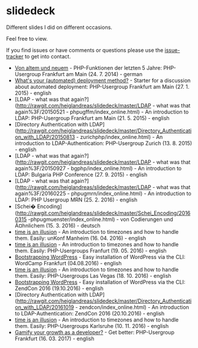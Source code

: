 slidedeck
=========

Different slides I did on different occasions.

Feel free to view. 

If you find issues or have comments or questions please use the [issue-tracker](https://github.com/heiglandreas/slidedeck/issues) to get into contact.

 * [Von altem und neuem](http://cdn.rawgit.com/heiglandreas/slidedeck/master/NewLanguageFeaturesUntilPHP56/index.html) - PHP-Funktionen der letzten 5 Jahre: PHP-Usergroup Frankfurt am Main (24. 7. 2014) - german
 * [What's your (automated) deployment method?](http://cdn.rawgit.com/heiglandreas/slidedeck/master/WhatsYour_automated_DeploymentMethod/index_online.html) - Starter for a discussion about automated deployment: PHP-Usergroup Frankfurt am Main (27. 1. 2015) - english
 * [LDAP - what was that again?](http://rawgit.com/heiglandreas/slidedeck/master/LDAP - what was that again%3F/20150521 - phpugffm/index_online.html) - An introduction to LDAP: PHP-Usergroup Frankfurt am Main (21. 5. 2015) - english
 * [Directory Authentication with LDAP](http://rawgit.com/heiglandreas/slidedeck/master/Directory_Authentication_with_LDAP/20150813 - zurichphp/index_online.html) - An introduction to LDAP-Authentication: PHP-Usergroup Zurich (13. 8. 2015) - english
 * [LDAP - what was that again?](http://rawgit.com/heiglandreas/slidedeck/master/LDAP - what was that again%3F/20150927 - bgphp/index_online.html) - An introduction to LDAP: Bulgaria PHP Conference (27. 9. 2015) - english
 * [LDAP - what was that again?](http://rawgit.com/heiglandreas/slidedeck/master/LDAP - what was that again%3F/20160225 - phpugmrn/index_online.html) - An introduction to LDAP: PHP Usergroup MRN (25. 2. 2016) - english
 * [Schei� Encoding](http://rawgit.com/heiglandreas/slidedeck/master/Schei_Encoding/20160315 -phpugmuenster/index_online.html) - von Codierungen und Ã¤hnlichem (15. 3. 2016) - deutsch
 * [time is an illusion](http://rawgit.com/heiglandreas/slidedeck/master/time_is_an_illusion/20160416-unkonf/index_online.html) - An introduction to timezones and how to handle them. Easily: unKonf Manheim (16. 04. 2016) - english
 * [time is an illusion](http://rawgit.com/heiglandreas/slidedeck/master/time_is_an_illusion/20160519-phpugffm/index_online.html) - An introduction to timezones and how to handle them. Easily: PHP-Usergroups Franfurt (19. 05. 2016) - english
 * [Bootstrapping WordPress](http://rawgit.com/heiglandreas/slidedeck/master/bootstrapping_wordpress/20160904-wordcamp_frankfurt/index_online.html) - Easy installation of WordPress via the CLI: WordCamp Frankfurt (04.08.2016) - english
 * [time is an illusion](http://rawgit.com/heiglandreas/slidedeck/master/time_is_an_illusion/20161018-phpvegas/index_online.html) - An introduction to timezones and how to handle them. Easily: PHP-Usergroups Las Vegas (18. 10. 2016) - english
 * [Bootstrapping WordPress](http://rawgit.com/heiglandreas/slidedeck/master/bootstrapping_wordpress/20161020-zendcon_las_vegas/index_online.html) - Easy installation of WordPress via the CLI: ZendCon 2016 (19.10.2016) - english
 * [Directory Authentication with LDAP](http://rawgit.com/heiglandreas/slidedeck/master/Directory_Authentication_with_LDAP/20161019 - zendcon/index_online.html) - An introduction to LDAP-Authentication: ZendCon 2016 (20.10.2016) - english
 * [time is an illusion](http://rawgit.com/heiglandreas/slidedeck/master/time_is_an_illusion/20161110-phpugka/index_online.html) - An introduction to timezones and how to handle them. Easily: PHP-Usergroups Karlsruhe (10. 11. 2016) - english
 * [Gamify your growth as a developer?](http://rawgit.com/heiglandreas/slidedeck/master/GamifyYourGrowthAsDeveloper/20170316-phpugffm/index_online.html) - Get better: PHP-Usergroup Frankfurt (16. 03. 2017) - english
 
